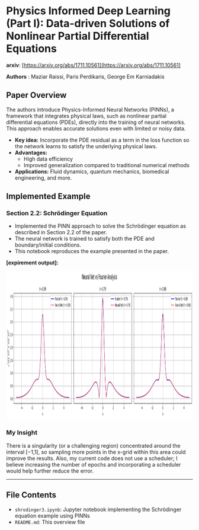 # Physics Informed Deep Learning (Part I): Data-driven Solutions of Nonlinear Partial Differential Equations
**arxiv**: [https://arxiv.org/abs/1711.10561](https://arxiv.org/abs/1711.10561)

**Authors** : Maziar Raissi, Paris Perdikaris, George Em Karniadakis

## Paper Overview
The authors introduce Physics-Informed Neural Networks (PINNs), a framework that integrates physical laws, such as nonlinear partial differential equations (PDEs), directly into the training of neural networks. This approach enables accurate solutions even with limited or noisy data.

- **Key idea:** Incorporate the PDE residual as a term in the loss function so the network learns to satisfy the underlying physical laws.  
- **Advantages:**  
  - High data efficiency  
  - Improved generalization compared to traditional numerical methods  
- **Applications:** Fluid dynamics, quantum mechanics, biomedical engineering, and more.


## Implemented Example

### Section 2.2: Schrödinger Equation
- Implemented the PINN approach to solve the Schrödinger equation as described in Section 2.2 of the paper.  
- The neural network is trained to satisfy both the PDE and boundary/initial conditions.  
- This notebook reproduces the example presented in the paper.
  
**[expirement output]:**
<p align="center">
  <img src="output.png" height="400"/>
</p>

### My Insight

There is a singularity (or a challenging region) concentrated around the interval  [−1,1], so sampling more points in the x-grid within this area could improve the results. Also, my current code does not use a scheduler; I believe increasing the number of epochs and incorporating a scheduler would help further reduce the error.

---

## File Contents

- `shrodinger3.ipynb`: Jupyter notebook implementing the Schrödinger equation example using PINNs  
- `README.md`: This overview file

